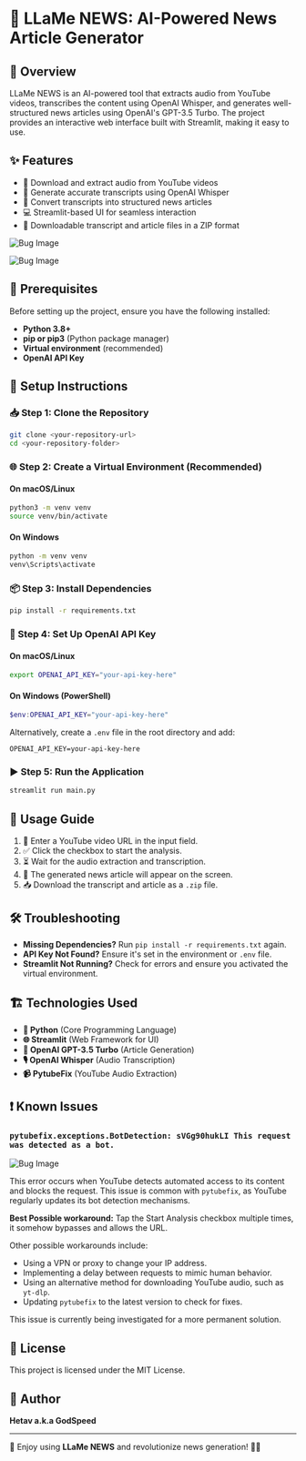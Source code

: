# 📰 LLaMe NEWS: AI-Powered News Article Generator

## 📌 Overview
LLaMe NEWS is an AI-powered tool that extracts audio from YouTube videos, transcribes the content using OpenAI Whisper, and generates well-structured news articles using OpenAI's GPT-3.5 Turbo. The project provides an interactive web interface built with Streamlit, making it easy to use.

## ✨ Features
- 🎥 Download and extract audio from YouTube videos
- 📝 Generate accurate transcripts using OpenAI Whisper
- 📰 Convert transcripts into structured news articles
- 💻 Streamlit-based UI for seamless interaction
- 📂 Downloadable transcript and article files in a ZIP format

![Bug Image](https://github.com/Hetav01/LLaMe-Transcripter/blob/main/work1)

![Bug Image](https://github.com/Hetav01/LLaMe-Transcripter/blob/main/work2)


## 🔧 Prerequisites
Before setting up the project, ensure you have the following installed:

- **Python 3.8+**
- **pip or pip3** (Python package manager)
- **Virtual environment** (recommended)
- **OpenAI API Key**

## 🚀 Setup Instructions

### 📥 Step 1: Clone the Repository
```sh
git clone <your-repository-url>
cd <your-repository-folder>
```

### 🌐 Step 2: Create a Virtual Environment (Recommended)
#### On macOS/Linux
```sh
python3 -m venv venv
source venv/bin/activate
```
#### On Windows
```sh
python -m venv venv
venv\Scripts\activate
```

### 📦 Step 3: Install Dependencies
```sh
pip install -r requirements.txt
```

### 🔑 Step 4: Set Up OpenAI API Key
#### On macOS/Linux
```sh
export OPENAI_API_KEY="your-api-key-here"
```
#### On Windows (PowerShell)
```powershell
$env:OPENAI_API_KEY="your-api-key-here"
```

Alternatively, create a `.env` file in the root directory and add:
```
OPENAI_API_KEY=your-api-key-here
```

### ▶️ Step 5: Run the Application
```sh
streamlit run main.py
```

## 📖 Usage Guide
1. 🔗 Enter a YouTube video URL in the input field.
2. ✅ Click the checkbox to start the analysis.
3. ⏳ Wait for the audio extraction and transcription.
4. 📰 The generated news article will appear on the screen.
5. 📥 Download the transcript and article as a `.zip` file.

## 🛠 Troubleshooting
- **Missing Dependencies?** Run `pip install -r requirements.txt` again.
- **API Key Not Found?** Ensure it's set in the environment or `.env` file.
- **Streamlit Not Running?** Check for errors and ensure you activated the virtual environment.

## 🏗 Technologies Used
- **🐍 Python** (Core Programming Language)
- **🌐 Streamlit** (Web Framework for UI)
- **🤖 OpenAI GPT-3.5 Turbo** (Article Generation)
- **🎙 OpenAI Whisper** (Audio Transcription)
- **📹 PytubeFix** (YouTube Audio Extraction)

## ❗ Known Issues
### `pytubefix.exceptions.BotDetection: sVGg90hukLI This request was detected as a bot.`

![Bug Image](https://github.com/Hetav01/LLaMe-Transcripter/blob/main/BotBug)

This error occurs when YouTube detects automated access to its content and blocks the request. This issue is common with `pytubefix`, as YouTube regularly updates its bot detection mechanisms.

**Best Possible workaround:** Tap the Start Analysis checkbox multiple times, it somehow bypasses and allows the URL.

Other possible workarounds include:
- Using a VPN or proxy to change your IP address.
- Implementing a delay between requests to mimic human behavior.
- Using an alternative method for downloading YouTube audio, such as `yt-dlp`.
- Updating `pytubefix` to the latest version to check for fixes.

This issue is currently being investigated for a more permanent solution.

## 📜 License
This project is licensed under the MIT License.

## 👤 Author
**Hetav a.k.a GodSpeed**

---
🚀 Enjoy using **LLaMe NEWS** and revolutionize news generation! 📰✨
